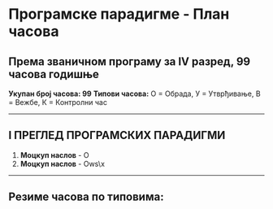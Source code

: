 # Програмске парадигме - План часова
## Према званичном програму за IV разред, 99 часова годишње

**Укупан број часова: 99**
**Типови часова:** О = Обрада, У = Утврђивање, В = Вежбе, К = Контролни час

---

## I ПРЕГЛЕД ПРОГРАМСКИХ ПАРАДИГМИ

1. **Моцкуп наслов** - О
2. **Моцкуп наслов** - Оws\x



---

## Резиме часова по типовима:

